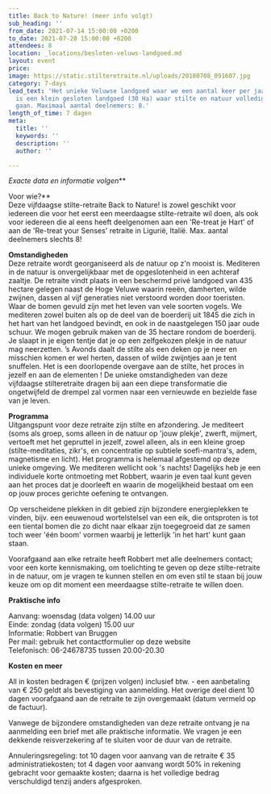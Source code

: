 ```yaml
---
title: Back to Nature! (meer info volgt)
sub_heading: ''
from_date: 2021-07-14 15:00:00 +0200
to_date: 2021-07-20 15:00:00 +0200
attendees: 8
location: _locations/besloten-veluws-landgoed.md
layout: event
price: 
image: https://static.stilteretraite.nl/uploads/20180708_091607.jpg
category: 7-days
lead_text: 'Het unieke Veluwse landgoed waar we een aantal keer per jaar te gast zijn
  is een klein gesloten landgoed (30 Ha) waar stilte en natuur volledig hand in hand
  gaan. Maximaal aantal deelnemers: 8.'
length_of_time: 7 dagen
meta:
  title: ''
  keywords: ''
  description: ''
  author: ''

---
```

_Exacte data en informatie volgen_**  
  
Voor wie?**  
Deze vijfdaagse stilte-retraite Back to Nature! is zowel geschikt voor iedereen die voor het eerst een meerdaagse stilte-retraite wil doen, als ook voor iedereen die al eens heeft deelgenomen aan een 'Re-treat je Hart' of aan de 'Re-treat your Senses' retraite in Ligurië, Italië. Max. aantal deelnemers slechts 8!

**Omstandigheden**  
Deze retraite wordt georganiseerd als de natuur op z'n mooist is. Mediteren in de natuur is onvergelijkbaar met de opgeslotenheid in een achteraf zaaltje. De retraite vindt plaats in een beschermd privé landgoed van 435 hectare gelegen naast de Hoge Veluwe waarin reeën, damherten, wilde zwijnen, dassen al vijf generaties niet verstoord worden door toeristen. Waar de bomen gevuld zijn met het leven van vele soorten vogels. We mediteren zowel buiten als op de deel van de boerderij uit 1845 die zich in het hart van het landgoed bevindt, en ook in de naastgelegen 150 jaar oude schuur. We mogen gebruik maken van de 35 hectare rondom de boerderij. Je slaapt in je eigen tentje dat je op een zelfgekozen plekje in de natuur mag neerzetten. ’s Avonds daalt de stilte als een deken op je neer en misschien komen er wel herten, dassen of wilde zwijntjes aan je tent snuffelen. Het is een doorlopende overgave aan de stilte, het proces in jezelf en aan de elementen ! De unieke omstandigheden van deze vijfdaagse stilteretraite dragen bij aan een diepe transformatie die ongetwijfeld de drempel zal vormen naar een vernieuwde en bezielde fase van je leven.

**Programma**  
Uitgangspunt voor deze retraite zijn stilte en afzondering. Je mediteert (soms als groep, soms alleen in de natuur op 'jouw plekje', zwerft, mijmert, vertoeft met het gepruttel in jezelf, zowel alleen, als in een kleine groep (stilte-meditaties, zikr's, en concentratie op subtiele soefi-mantra's, adem, magnetisme en licht). Het programma is helemaal afgestemd op deze unieke omgeving. We mediteren wellicht ook 's nachts! Dagelijks heb je een individuele korte ontmoeting met Robbert, waarin je even taal kunt geven aan het proces dat je doorleeft en waarin de mogelijkheid bestaat om een op jouw proces gerichte oefening te ontvangen.

Op verscheidene plekken in dit gebied zijn bijzondere energieplekken te vinden, bijv. een eeuwenoud wortelstelsel van een eik, die ontsproten is tot een tiental bomen die zo dicht naar elkaar zijn toegegroeid dat ze samen toch weer 'één boom' vormen waarbij je letterlijk 'in het hart' kunt gaan staan.

Voorafgaand aan elke retraite heeft Robbert met alle deelnemers contact; voor een korte kennismaking, om toelichting te geven op deze stilte-retraite in de natuur, om je vragen te kunnen stellen en om even stil te staan bij jouw keuze om op dit moment een meerdaagse stilte-retraite te willen doen.

**Praktische info**

Aanvang: woensdag (data volgen) 14.00 uur  
Einde: zondag (data volgen) 15.00 uur  
Informatie: Robbert van Bruggen  
Per mail: gebruik het contactformulier op deze website  
Telefonisch: 06-24678735 tussen 20.00-20.30

**Kosten en meer**

All in kosten bedragen €  (prijzen volgen) inclusief btw. - een aanbetaling van € 250 geldt als bevestiging van aanmelding. Het overige deel dient 10 dagen voorafgaand aan de retraite te zijn overgemaakt (datum vermeld op de factuur).

Vanwege de bijzondere omstandigheden van deze retraite ontvang je na aanmelding een brief met alle praktische informatie. We vragen je een dekkende reisverzekering af te sluiten voor de duur van de retraite.

Annuleringsregeling: tot 10 dagen voor aanvang van de retraite € 35 administratiekosten; tot 4 dagen voor aanvang wordt 50% in rekening gebracht voor gemaakte kosten; daarna is het volledige bedrag verschuldigd tenzij anders afgesproken.